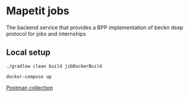 # Mapetit jobs

The backend service that provides a BPP implementation of beckn dsep protocol for jobs and internships

## Local setup
``
    ./gradlew clean build jibDockerBuild
``

``
    docker-compose up
``

[Postman collection](https://api.postman.com/collections/8855737-3136018f-e748-47ef-8f40-09836391df08?access_key=PMAT-01GT4HSPKFJV3HWQJ165JFVDVX)